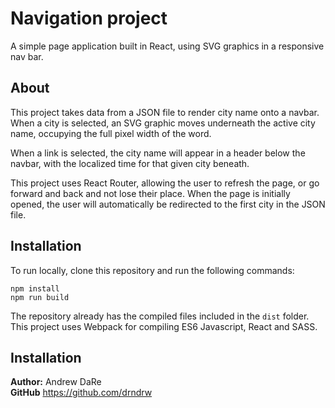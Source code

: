 # Navigation project
A simple page application built in React, using SVG graphics in a responsive nav bar.

## About

This project takes data from a JSON file to render city name onto a navbar. When a city is selected, an SVG graphic moves underneath the active city name, occupying the full pixel width of the word.

When a link is selected, the city name will appear in a header below the navbar, with the localized time for that given city beneath.

This project uses React Router, allowing the user to refresh the page, or go forward and back and not lose their place. When the page is initially opened, the user will automatically be redirected to the first city in the JSON file.

## Installation
To run locally, clone this repository and run the following commands:

```
npm install
npm run build
```
The repository already has the compiled files included in the `dist` folder. This project uses Webpack for compiling ES6 Javascript, React and SASS.

## Installation
**Author:** Andrew DaRe <br />
**GitHub** https://github.com/drndrw
